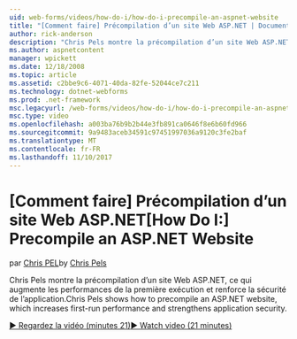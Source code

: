 ```yaml
---
uid: web-forms/videos/how-do-i/how-do-i-precompile-an-aspnet-website
title: "[Comment faire] Précompilation d’un site Web ASP.NET | Documents Microsoft"
author: rick-anderson
description: "Chris Pels montre la précompilation d’un site Web ASP.NET, ce qui augmente les performances de la première exécution et renforce la sécurité de l’application."
ms.author: aspnetcontent
manager: wpickett
ms.date: 12/18/2008
ms.topic: article
ms.assetid: c2bbe9c6-4071-40da-82fe-52044ce7c211
ms.technology: dotnet-webforms
ms.prod: .net-framework
msc.legacyurl: /web-forms/videos/how-do-i/how-do-i-precompile-an-aspnet-website
msc.type: video
ms.openlocfilehash: a003ba76b9b2b44e3fb891ca0646f8e6b60fd966
ms.sourcegitcommit: 9a9483aceb34591c97451997036a9120c3fe2baf
ms.translationtype: MT
ms.contentlocale: fr-FR
ms.lasthandoff: 11/10/2017
---
```

<a name="how-do-i-precompile-an-aspnet-website"></a><span data-ttu-id="b5013-103">[Comment faire] Précompilation d’un site Web ASP.NET</span><span class="sxs-lookup"><span data-stu-id="b5013-103">[How Do I:] Precompile an ASP.NET Website</span></span>
====================
<span data-ttu-id="b5013-104">par [Chris PEL](https://twitter.com/chrispels)</span><span class="sxs-lookup"><span data-stu-id="b5013-104">by [Chris Pels](https://twitter.com/chrispels)</span></span>

<span data-ttu-id="b5013-105">Chris Pels montre la précompilation d’un site Web ASP.NET, ce qui augmente les performances de la première exécution et renforce la sécurité de l’application.</span><span class="sxs-lookup"><span data-stu-id="b5013-105">Chris Pels shows how to precompile an ASP.NET website, which increases first-run performance and strengthens application security.</span></span>

[<span data-ttu-id="b5013-106">&#9654; Regardez la vidéo (minutes 21)</span><span class="sxs-lookup"><span data-stu-id="b5013-106">&#9654; Watch video (21 minutes)</span></span>](https://channel9.msdn.com/Blogs/ASP-NET-Site-Videos/how-do-i-precompile-an-aspnet-website)
